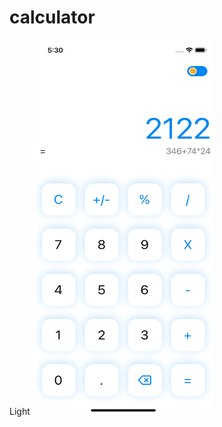 # calculator

<div style="display: flex; flex-direction: row;">
   <div>
     <label>Light</label>
     <img src="https://raw.githubusercontent.com/ecusee/calculator/master/lightMode.png" width="290" height="600" />
   </div>
</div>


